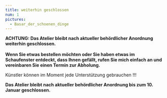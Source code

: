 ```yaml
---
title: weiterhin geschlossen
num: 1
pictures:
  - Basar_der_schoenen_dinge
---
```


__ACHTUNG: Das Atelier bleibt nach aktueller behördlicher Anordnung weiterhin geschlossen.__
<br> <br>
__Wenn Sie etwas bestellen möchten oder Sie haben etwas im Schaufenster entdeckt, dass Ihnen gefällt, rufen Sie mich einfach an und vereinbaren Sie einen Termin zur Abholung.__


Künstler können im Moment jede Unterstützung gebrauchen !!!

__Das Atelier bleibt nach aktueller behördlicher Anordnung bis zum 10. Januar geschlossen.__
